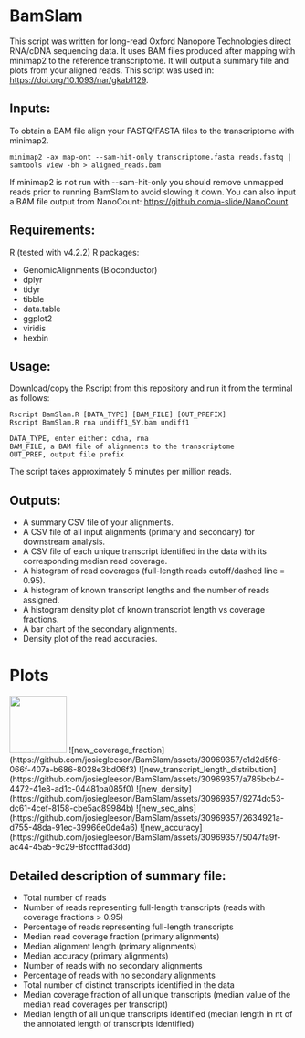 # BamSlam
This script was written for long-read Oxford Nanopore Technologies direct RNA/cDNA sequencing data. It uses BAM files produced after mapping with minimap2 to the reference transcriptome. It will output a summary file and plots from your aligned reads. This script was used in: https://doi.org/10.1093/nar/gkab1129.

## Inputs:
To obtain a BAM file align your FASTQ/FASTA files to the transcriptome with minimap2.
```
minimap2 -ax map-ont --sam-hit-only transcriptome.fasta reads.fastq | samtools view -bh > aligned_reads.bam
```
If minimap2 is not run with --sam-hit-only you should remove unmapped reads prior to running BamSlam to avoid slowing it down. You can also input a BAM file output from NanoCount: https://github.com/a-slide/NanoCount.

## Requirements:
R (tested with v4.2.2)
R packages:
- GenomicAlignments (Bioconductor)
- dplyr
- tidyr
- tibble
- data.table
- ggplot2
- viridis
- hexbin

## Usage:
Download/copy the Rscript from this repository and run it from the terminal as follows:

```
Rscript BamSlam.R [DATA_TYPE] [BAM_FILE] [OUT_PREFIX]
Rscript BamSlam.R rna undiff1_5Y.bam undiff1

DATA_TYPE, enter either: cdna, rna
BAM_FILE, a BAM file of alignments to the transcriptome
OUT_PREF, output file prefix
```
The script takes approximately 5 minutes per million reads.

## Outputs:
- A summary CSV file of your alignments.
- A CSV file of all input alignments (primary and secondary) for downstream analysis.
- A CSV file of each unique transcript identified in the data with its corresponding median read coverage.
- A histogram of read coverages (full-length reads cutoff/dashed line = 0.95).
- A histogram of known transcript lengths and the number of reads assigned. 
- A histogram density plot of known transcript length vs coverage fractions. 
- A bar chart of the secondary alignments.
- Density plot of the read accuracies.

# Plots
<img src="[https://github.com/favicon.ico](https://github.com/josiegleeson/BamSlam/assets/30969357/c1d2d5f6-066f-407a-b686-8028e3bd06f3)" width="100" height="100">
![new_coverage_fraction](https://github.com/josiegleeson/BamSlam/assets/30969357/c1d2d5f6-066f-407a-b686-8028e3bd06f3)
![new_transcript_length_distribution](https://github.com/josiegleeson/BamSlam/assets/30969357/a785bcb4-4472-41e8-ad1c-04481ba085f0)
![new_density](https://github.com/josiegleeson/BamSlam/assets/30969357/9274dc53-dc61-4cef-8158-cbe5ac89984b)
![new_sec_alns](https://github.com/josiegleeson/BamSlam/assets/30969357/2634921a-d755-48da-91ec-39966e0de4a6)
![new_accuracy](https://github.com/josiegleeson/BamSlam/assets/30969357/5047fa9f-ac44-45a5-9c29-8fccfffad3dd)


## Detailed description of summary file:
- Total number of reads
- Number of reads representing full-length transcripts (reads with coverage fractions > 0.95)
- Percentage of reads representing full-length transcripts
- Median read coverage fraction (primary alignments)
- Median alignment length (primary alignments)
- Median accuracy (primary alignments)
- Number of reads with no secondary alignments
- Percentage of reads with no secondary alignments
- Total number of distinct transcripts identified in the data
- Median coverage fraction of all unique transcripts (median value of the median read coverages per transcript)
- Median length of all unique transcripts identified (median length in nt of the annotated length of transcripts identified)


